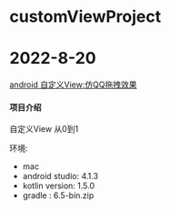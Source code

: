 # customViewProject

# 2022-8-20
[android 自定义View:仿QQ拖拽效果](https://blog.csdn.net/weixin_44819566/article/details/126441557)

#### 项目介绍
自定义View 从0到1

 环境: 
- mac 
- android studio: 4.1.3
- kotlin version: 1.5.0
- gradle : 6.5-bin.zip

